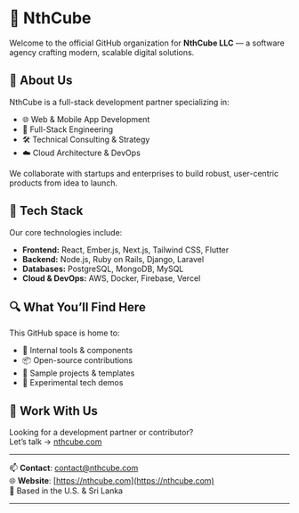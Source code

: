 # 🧊 NthCube

Welcome to the official GitHub organization for **NthCube LLC** — a software agency crafting modern, scalable digital solutions.

## 🚀 About Us

NthCube is a full-stack development partner specializing in:

- 🌐 Web & Mobile App Development  
- 🧱 Full-Stack Engineering  
- 🛠️ Technical Consulting & Strategy  
- ☁️ Cloud Architecture & DevOps  

We collaborate with startups and enterprises to build robust, user-centric products from idea to launch.

## 🧰 Tech Stack

Our core technologies include:

- **Frontend:** React, Ember.js, Next.js, Tailwind CSS, Flutter  
- **Backend:** Node.js, Ruby on Rails, Django, Laravel  
- **Databases:** PostgreSQL, MongoDB, MySQL  
- **Cloud & DevOps:** AWS, Docker, Firebase, Vercel  

## 🔍 What You’ll Find Here

This GitHub space is home to:

- 🚧 Internal tools & components  
- 📦 Open-source contributions  
- 📁 Sample projects & templates  
- 🧪 Experimental tech demos

## 🤝 Work With Us

Looking for a development partner or contributor?  
Let’s talk → [nthcube.com](https://nthcube.com)

---

📫 **Contact**: contact@nthcube.com  
🌐 **Website**: [https://nthcube.com](https://nthcube.com)  
📍 Based in the U.S. & Sri Lanka

---
